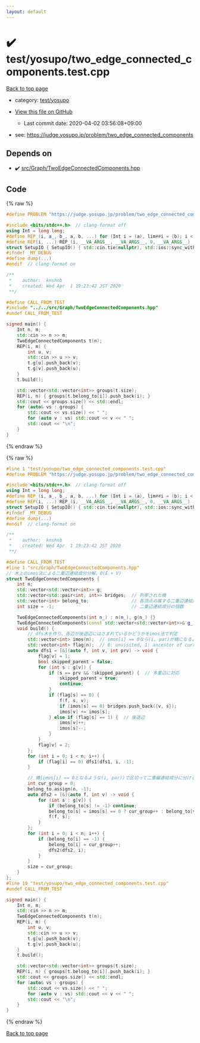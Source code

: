 ```yaml
---
layout: default
---
```


<!-- mathjax config similar to math.stackexchange -->
<script type="text/javascript" async
  src="https://cdnjs.cloudflare.com/ajax/libs/mathjax/2.7.5/MathJax.js?config=TeX-MML-AM_CHTML">
</script>
<script type="text/x-mathjax-config">
  MathJax.Hub.Config({
    TeX: { equationNumbers: { autoNumber: "AMS" }},
    tex2jax: {
      inlineMath: [ ['$','$'] ],
      processEscapes: true
    },
    "HTML-CSS": { matchFontHeight: false },
    displayAlign: "left",
    displayIndent: "2em"
  });
</script>

<script type="text/javascript" src="https://cdnjs.cloudflare.com/ajax/libs/jquery/3.4.1/jquery.min.js"></script>
<script src="https://cdn.jsdelivr.net/npm/jquery-balloon-js@1.1.2/jquery.balloon.min.js" integrity="sha256-ZEYs9VrgAeNuPvs15E39OsyOJaIkXEEt10fzxJ20+2I=" crossorigin="anonymous"></script>
<script type="text/javascript" src="../../../assets/js/copy-button.js"></script>
<link rel="stylesheet" href="../../../assets/css/copy-button.css" />


# :heavy_check_mark: test/yosupo/two_edge_connected_components.test.cpp

<a href="../../../index.html">Back to top page</a>

* category: <a href="../../../index.html#0b58406058f6619a0f31a172defc0230">test/yosupo</a>
* <a href="{{ site.github.repository_url }}/blob/master/test/yosupo/two_edge_connected_components.test.cpp">View this file on GitHub</a>
    - Last commit date: 2020-04-02 03:56:08+09:00


* see: <a href="https://judge.yosupo.jp/problem/two_edge_connected_components">https://judge.yosupo.jp/problem/two_edge_connected_components</a>


## Depends on

* :heavy_check_mark: <a href="../../../library/src/Graph/TwoEdgeConnectedComponents.hpp.html">src/Graph/TwoEdgeConnectedComponents.hpp</a>


## Code

<a id="unbundled"></a>
{% raw %}
```cpp
#define PROBLEM "https://judge.yosupo.jp/problem/two_edge_connected_components"

#include <bits/stdc++.h>  // clang-format off
using Int = long long;
#define REP_(i, a_, b_, a, b, ...) for (Int i = (a), lim##i = (b); i < lim##i; i++)
#define REP(i, ...) REP_(i, __VA_ARGS__, __VA_ARGS__, 0, __VA_ARGS__)
struct SetupIO { SetupIO() { std::cin.tie(nullptr), std::ios::sync_with_stdio(false), std::cout << std::fixed << std::setprecision(13); } } setup_io;
#ifndef _MY_DEBUG
#define dump(...)
#endif  // clang-format on

/**
 *    author:  knshnb
 *    created: Wed Apr  1 19:23:42 JST 2020
 **/

#define CALL_FROM_TEST
#include "../../src/Graph/TwoEdgeConnectedComponents.hpp"
#undef CALL_FROM_TEST

signed main() {
    Int n, m;
    std::cin >> n >> m;
    TwoEdgeConnectedComponents t(n);
    REP(i, m) {
        int u, v;
        std::cin >> u >> v;
        t.g[u].push_back(v);
        t.g[v].push_back(u);
    }
    t.build();

    std::vector<std::vector<int>> groups(t.size);
    REP(i, n) { groups[t.belong_to[i]].push_back(i); }
    std::cout << groups.size() << std::endl;
    for (auto& vs : groups) {
        std::cout << vs.size() << " ";
        for (auto v : vs) std::cout << v << " ";
        std::cout << "\n";
    }
}

```
{% endraw %}

<a id="bundled"></a>
{% raw %}
```cpp
#line 1 "test/yosupo/two_edge_connected_components.test.cpp"
#define PROBLEM "https://judge.yosupo.jp/problem/two_edge_connected_components"

#include <bits/stdc++.h>  // clang-format off
using Int = long long;
#define REP_(i, a_, b_, a, b, ...) for (Int i = (a), lim##i = (b); i < lim##i; i++)
#define REP(i, ...) REP_(i, __VA_ARGS__, __VA_ARGS__, 0, __VA_ARGS__)
struct SetupIO { SetupIO() { std::cin.tie(nullptr), std::ios::sync_with_stdio(false), std::cout << std::fixed << std::setprecision(13); } } setup_io;
#ifndef _MY_DEBUG
#define dump(...)
#endif  // clang-format on

/**
 *    author:  knshnb
 *    created: Wed Apr  1 19:23:42 JST 2020
 **/

#define CALL_FROM_TEST
#line 1 "src/Graph/TwoEdgeConnectedComponents.hpp"
// 木上のimos法による二重辺連結成分分解、O(E + V)
struct TwoEdgeConnectedComponents {
    int n;
    std::vector<std::vector<int>> g;
    std::vector<std::pair<int, int>> bridges;  // 列挙された橋
    std::vector<int> belong_to;                // 各頂点の属する二重辺連結成分のindex
    int size = -1;                             // 二重辺連結成分の個数

    TwoEdgeConnectedComponents(int n_) : n(n_), g(n_) {}
    TwoEdgeConnectedComponents(const std::vector<std::vector<int>>& g_) : n(g_.size()), g(g_) {}
    void build() {
        // dfs木を作り、各辺が後退辺にはさまれているかどうかをimos法で判定
        std::vector<int> imos(n);  // imos[i] == 0なら(i, par)が橋になるように更新
        std::vector<int> flag(n);  // 0: unvisited, 1: ancestor of current v, 2: done(後退辺になりえない)
        auto dfs1 = [&](auto f, int v, int prv) -> void {
            flag[v] = 1;
            bool skipped_parent = false;
            for (int s : g[v]) {
                if (s == prv && !skipped_parent) {  // 多重辺に対応
                    skipped_parent = true;
                    continue;
                }
                if (flag[s] == 0) {
                    f(f, s, v);
                    if (imos[s] == 0) bridges.push_back({v, s});
                    imos[v] += imos[s];
                } else if (flag[s] == 1) {  // 後退辺
                    imos[v]++;
                    imos[s]--;
                }
            }
            flag[v] = 2;
        };
        for (int i = 0; i < n; i++) {
            if (flag[i] == 0) dfs1(dfs1, i, -1);
        }

        // 橋(imos[i] == 0となるような(i, par))で区切って二重編連結成分に分ける
        int cur_group = 0;
        belong_to.assign(n, -1);
        auto dfs2 = [&](auto f, int v) -> void {
            for (int s : g[v]) {
                if (belong_to[s] != -1) continue;
                belong_to[s] = imos[s] == 0 ? cur_group++ : belong_to[v];
                f(f, s);
            }
        };
        for (int i = 0; i < n; i++) {
            if (belong_to[i] == -1) {
                belong_to[i] = cur_group++;
                dfs2(dfs2, i);
            }
        }
        size = cur_group;
    }
};
#line 19 "test/yosupo/two_edge_connected_components.test.cpp"
#undef CALL_FROM_TEST

signed main() {
    Int n, m;
    std::cin >> n >> m;
    TwoEdgeConnectedComponents t(n);
    REP(i, m) {
        int u, v;
        std::cin >> u >> v;
        t.g[u].push_back(v);
        t.g[v].push_back(u);
    }
    t.build();

    std::vector<std::vector<int>> groups(t.size);
    REP(i, n) { groups[t.belong_to[i]].push_back(i); }
    std::cout << groups.size() << std::endl;
    for (auto& vs : groups) {
        std::cout << vs.size() << " ";
        for (auto v : vs) std::cout << v << " ";
        std::cout << "\n";
    }
}

```
{% endraw %}

<a href="../../../index.html">Back to top page</a>

